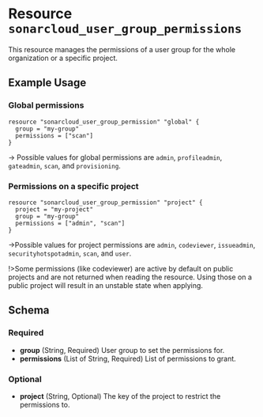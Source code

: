 # Resource `sonarcloud_user_group_permissions`

This resource manages the permissions of a user group for the whole organization or a specific project.

## Example Usage

### Global permissions

```hcl
resource "sonarcloud_user_group_permission" "global" {
  group = "my-group"
  permissions = ["scan"]
}
```

-> Possible values for global permissions are `admin`, `profileadmin`, `gateadmin`, `scan`, and `provisioning`.

### Permissions on a specific project

```hcl
resource "sonarcloud_user_group_permission" "project" {
  project = "my-project"
  group = "my-group"
  permissions = ["admin", "scan"]
}
```

->Possible values for project permissions are `admin`, `codeviewer`, `issueadmin`, `securityhotspotadmin`, `scan`, 
and `user`.

!>Some permissions (like codeviewer) are active by default on public projects and are not returned when reading the resource.
Using those on a public project will result in an unstable state when applying. 

## Schema

### Required

- **group** (String, Required) User group to set the permissions for.
- **permissions** (List of String, Required) List of permissions to grant.

### Optional

- **project** (String, Optional) The key of the project to restrict the permissions to.


